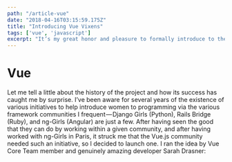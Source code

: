 ```yaml
---
path: "/article-vue"
date: "2018-04-16T03:15:59.175Z"
title: "Introducing Vue Vixens"
tags: ['vue', 'javascript']
excerpt: "It’s my great honor and pleasure to formally introduce to the world a new program, project, and community, Vue Vixens!..."
---
```


# Vue

Let me tell a little about the history of the project and how its success has caught me by surprise. I’ve been aware for several years of the existence of various initiatives to help introduce women to programming via the various framework communities I frequent — Django Girls (Python), Rails Bridge (Ruby), and ng-Girls (Angular) are just a few. After having seen the good that they can do by working within a given community, and after having worked with ng-Girls in Paris, it struck me that the Vue.js community needed such an initiative, so I decided to launch one. I ran the idea by Vue Core Team member and genuinely amazing developer Sarah Drasner:
